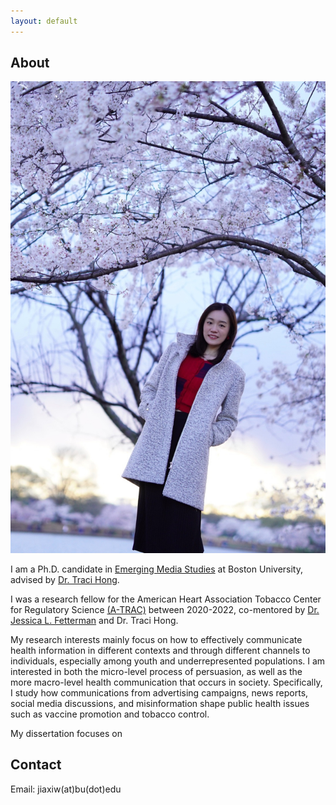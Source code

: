 ```yaml
---
layout: default
---
```


## About

<img class="profile-picture" src="jiaxi.jpeg">

I am a Ph.D. candidate in [Emerging Media Studies](https://www.bu.edu/com/academics/emerging-media-studies/phd-in-emerging-media-studies/) at Boston University, advised by [Dr. Traci Hong](https://www.bu.edu/com/profile/traci-hong/). 

I was a research fellow for the American Heart Association Tobacco Center for Regulatory Science [(A-TRAC)](https://professional.heart.org/en/research-programs/a-trac/meet-our-fellows) between 2020-2022, co-mentored by [Dr. Jessica L. Fetterman](https://www.bumc.bu.edu/busm/profile/jessica-fetterman/) and Dr. Traci Hong.

My research interests mainly focus on how to effectively communicate health information in different contexts and through different channels to individuals, especially among youth and underrepresented populations. I am interested in both the micro-level process of persuasion, as well as the more macro-level health communication that occurs in society. Specifically, I study how communications from advertising campaigns, news reports, social media discussions, and misinformation shape public health issues such as vaccine promotion and tobacco control.

My dissertation focuses on 

## Contact

Email: jiaxiw(at)bu(dot)edu 



